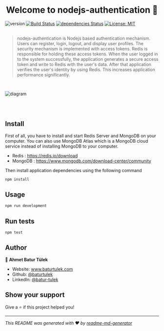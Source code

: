 <h1 align="center">Welcome to nodejs-authentication 👋</h1>

![version](https://img.shields.io/badge/version--0.2.0-blue.svg)
[![Build Status](https://travis-ci.com/baturtulek/nodejs-authentication.svg?branch=master)](https://travis-ci.com/baturtulek/nodejs-authentication)
[![dependencies Status](https://david-dm.org/baturtulek/nodejs-authentication/status.svg)](https://david-dm.org/baturtulek/nodejs-authentication)
[![License: MIT](https://img.shields.io/badge/License-MIT-yellow.svg)](https://opensource.org/licenses/MIT)
<br/><br/>
> nodejs-authentication is Nodejs based authentication mechanism. Users can register, login, logout, and display user profiles. The security mechanism is implemented with access tokens. Redis is responsible for holding these access tokens. When the user logged in to the system successfully, the application generates a secure access token and write to Redis with the user's data. After that application verifies the user's identity by using Redis. This increases application performance significantly.

<br/>

![diagram](https://user-images.githubusercontent.com/36362640/73137541-5a110f80-406a-11ea-81ca-7a8ad5fad6f5.png)

<br/><br/>

## Install
First of all, you have to install and start Redis Server and MongoDB on your computer. You can also use MongoDB Atlas which is a MongoDB cloud service instead of installing MongoDB to your computer.
* Redis : https://redis.io/download
* MongoDB : https://www.mongodb.com/download-center/community

Then install application dependencies using the following command

```sh
npm install
```

## Usage

```sh
npm run development
```

## Run tests

```sh
npm test
```

## Author

👤 **Ahmet Batur Tülek**

* Website: www.baturtulek.com
* Github: [@baturtulek](https://github.com/baturtulek)
* LinkedIn: [@batur-tulek](https://linkedin.com/in/batur-tulek)

## Show your support

Give a ⭐️ if this project helped you!

***
_This README was generated with ❤️ by [readme-md-generator](https://github.com/kefranabg/readme-md-generator)_
